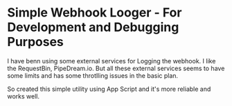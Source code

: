 # Simple Webhook Looger - For Development and Debugging Purposes

I have benn using some external services for Logging the webhook. I like the RequestBin, PipeDream.io. But all these external services seems to have some limits and has some throtlling issues in the basic plan.

So created this simple utility using App Script and it's more reliable and works well.


